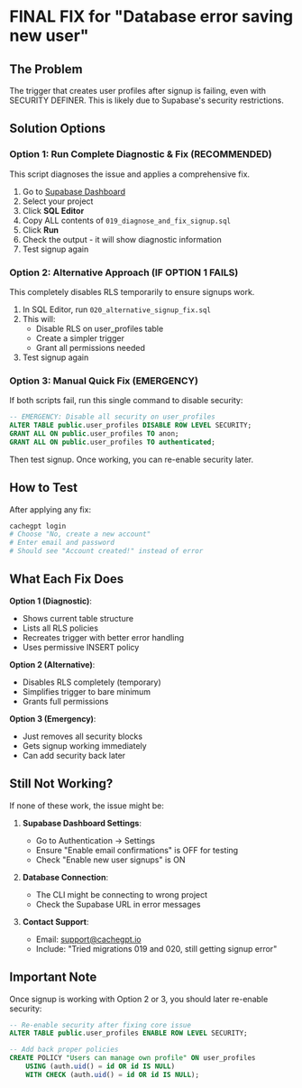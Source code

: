 # FINAL FIX for "Database error saving new user"

## The Problem
The trigger that creates user profiles after signup is failing, even with SECURITY DEFINER. This is likely due to Supabase's security restrictions.

## Solution Options

### Option 1: Run Complete Diagnostic & Fix (RECOMMENDED)
This script diagnoses the issue and applies a comprehensive fix.

1. Go to [Supabase Dashboard](https://supabase.com/dashboard)
2. Select your project
3. Click **SQL Editor**
4. Copy ALL contents of `019_diagnose_and_fix_signup.sql`
5. Click **Run**
6. Check the output - it will show diagnostic information
7. Test signup again

### Option 2: Alternative Approach (IF OPTION 1 FAILS)
This completely disables RLS temporarily to ensure signups work.

1. In SQL Editor, run `020_alternative_signup_fix.sql`
2. This will:
   - Disable RLS on user_profiles table
   - Create a simpler trigger
   - Grant all permissions needed
3. Test signup again

### Option 3: Manual Quick Fix (EMERGENCY)
If both scripts fail, run this single command to disable security:

```sql
-- EMERGENCY: Disable all security on user_profiles
ALTER TABLE public.user_profiles DISABLE ROW LEVEL SECURITY;
GRANT ALL ON public.user_profiles TO anon;
GRANT ALL ON public.user_profiles TO authenticated;
```

Then test signup. Once working, you can re-enable security later.

## How to Test

After applying any fix:

```bash
cachegpt login
# Choose "No, create a new account"
# Enter email and password
# Should see "Account created!" instead of error
```

## What Each Fix Does

**Option 1 (Diagnostic)**:
- Shows current table structure
- Lists all RLS policies
- Recreates trigger with better error handling
- Uses permissive INSERT policy

**Option 2 (Alternative)**:
- Disables RLS completely (temporary)
- Simplifies trigger to bare minimum
- Grants full permissions

**Option 3 (Emergency)**:
- Just removes all security blocks
- Gets signup working immediately
- Can add security back later

## Still Not Working?

If none of these work, the issue might be:

1. **Supabase Dashboard Settings**:
   - Go to Authentication → Settings
   - Ensure "Enable email confirmations" is OFF for testing
   - Check "Enable new user signups" is ON

2. **Database Connection**:
   - The CLI might be connecting to wrong project
   - Check the Supabase URL in error messages

3. **Contact Support**:
   - Email: support@cachegpt.io
   - Include: "Tried migrations 019 and 020, still getting signup error"

## Important Note

Once signup is working with Option 2 or 3, you should later re-enable security:

```sql
-- Re-enable security after fixing core issue
ALTER TABLE public.user_profiles ENABLE ROW LEVEL SECURITY;

-- Add back proper policies
CREATE POLICY "Users can manage own profile" ON user_profiles
    USING (auth.uid() = id OR id IS NULL)
    WITH CHECK (auth.uid() = id OR id IS NULL);
```